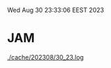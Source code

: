 Wed Aug 30 23:33:06 EEST 2023
# JAM
<a href='./cache/202308/30_23.log'>./cache/202308/30_23.log</a>
